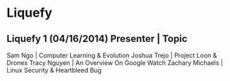 Liquefy
=======

Liquefy 1 (04/16/2014)
Presenter        | Topic
--------------------------------------------------
Sam Ngo          | Computer Learning & Evolution
Joshua Trejo     | Project Loon & Drones
Tracy Nguyen     | An Overview On Google Watch
Zachary Michaels | Linux Security & Heartbleed Bug
